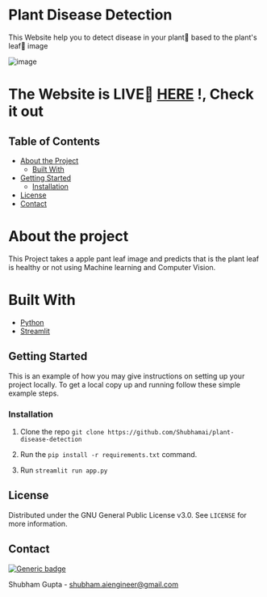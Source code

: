 # Plant Disease Detection
This Website help you to detect disease in your plant🌳 based to the plant's leaf🍃 image

![image](https://github.com/Shubhamai/plant-disease-detection/blob/master/image.jpg)

# The Website is LIVE🔴 [HERE](https://rocky-mountain-81944.herokuapp.com/) !, Check it out


## Table of Contents

* [About the Project](#about-the-project)
  * [Built With](#built-with)
* [Getting Started](#getting-started)
  * [Installation](#installation)
* [License](#license)
* [Contact](#contact)

# About the project

This Project takes a apple pant leaf image and predicts that is the plant leaf is healthy or not using Machine learning and Computer Vision.

# Built With

* [Python](https://www.python.org/)
* [Streamlit](https://streamlit.io/)

## Getting Started

This is an example of how you may give instructions on setting up your project locally.
To get a local copy up and running follow these simple example steps.

### Installation

1. Clone the repo ```git clone https://github.com/Shubhamai/plant-disease-detection```

2. Run the ```pip install -r requirements.txt``` command.

3. Run ```streamlit run app.py```

## License

Distributed under the GNU General Public License v3.0. See `LICENSE` for more information.

## Contact
[![Generic badge](https://img.shields.io/badge/Need_Help-Contact_ME!-<COLOR>.svg)](https://shields.io/)

Shubham Gupta - shubham.aiengineer@gmail.com
